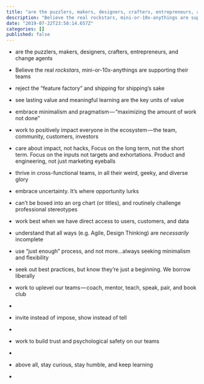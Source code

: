 ```yaml
---
title: "are the puzzlers, makers, designers, crafters, entrepreneurs, and change agents"
description: "Believe the real rockstars, mini-or-10x-anythings are supporting their teams"
date: "2019-07-22T23:58:14.657Z"
categories: []
published: false
---
```


  

-   are the puzzlers, makers, designers, crafters, entrepreneurs, and change agents
-   Believe the real _rockstars_, mini-or-10x-anythings are supporting their teams
-   reject the “feature factory” and shipping for shipping’s sake
-   see lasting value and meaningful learning are the key units of value
-   embrace minimalism and pragmatism — “maximizing the amount of work not done”
-   work to positively impact everyone in the ecosystem — the team, community, customers, investors
-   care about impact, not hacks, Focus on the long term, not the short term. Focus on the inputs not targets and exhortations. Product and engineering, not just marketing eyeballs
-   thrive in cross-functional teams, in all their weird, geeky, and diverse glory
-   embrace uncertainty. It’s where opportunity lurks
-   can’t be boxed into an org chart (or titles), and routinely challenge professional stereotypes
-   work best when we have direct access to users, customers, and data
-   understand that all ways (e.g. Agile, Design Thinking) are _necessarily_ incomplete
-   use “just enough” process, and not more…always seeking minimalism and flexibility
-   seek out best practices, but know they’re just a beginning. We borrow liberally
-   work to uplevel our teams — coach, mentor, teach, speak, pair, and book club
-     
    
-   invite instead of impose, show instead of tell
-     
    
-   work to build trust and psychological safety on our teams
-     
    
-   above all, stay curious, stay humble, and keep learning
-
